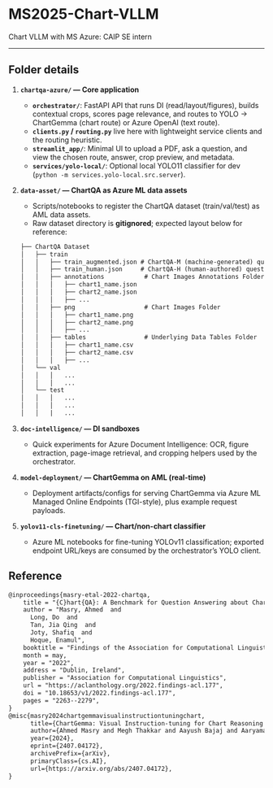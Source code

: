 # MS2025-Chart-VLLM
Chart VLLM with MS Azure: CAIP SE intern

---

## Folder details

1. **`chartqa-azure/` — Core application**

   * **`orchestrator/`**: FastAPI API that runs DI (read/layout/figures), builds contextual crops, scores page relevance, and routes to YOLO → ChartGemma (chart route) or Azure OpenAI (text route).
   * **`clients.py` / `routing.py`** live here with lightweight service clients and the routing heuristic.
   * **`streamlit_app/`**: Minimal UI to upload a PDF, ask a question, and view the chosen route, answer, crop preview, and metadata.
   * **`services/yolo-local/`**: Optional local YOLO11 classifier for dev (`python -m services.yolo-local.src.server`).

2. **`data-asset/` — ChartQA as Azure ML data assets**

   * Scripts/notebooks to register the ChartQA dataset (train/val/test) as AML data assets.
   * Raw dataset directory is **gitignored**; expected layout below for reference:

   ```markdown
   ├── ChartQA Dataset                   
   │   ├── train   
   │   │   ├── train_augmented.json # ChartQA-M (machine-generated) questions/answers. 
   │   │   ├── train_human.json     # ChartQA-H (human-authored) questions/answers. 
   │   │   ├── annotations           # Chart Images Annotations Folder
   │   │   │   ├── chart1_name.json
   │   │   │   ├── chart2_name.json
   │   │   │   ├── ...
   │   │   ├── png                   # Chart Images Folder
   │   │   │   ├── chart1_name.png
   │   │   │   ├── chart2_name.png
   │   │   │   ├── ...
   │   │   ├── tables                # Underlying Data Tables Folder
   │   │   │   ├── chart1_name.csv
   │   │   │   ├── chart2_name.csv
   │   │   │   ├── ...
   │   └── val  
   │   │   │   ...
   │   │   │   ...
   │   └── test  
   │   │   │   ...
   │   │   │   ...
   │   │   |   ...
   ```

3. **`doc-intelligence/` — DI sandboxes**

   * Quick experiments for Azure Document Intelligence: OCR, figure extraction, page-image retrieval, and cropping helpers used by the orchestrator.

4. **`model-deployment/` — ChartGemma on AML (real-time)**

   * Deployment artifacts/configs for serving ChartGemma via Azure ML Managed Online Endpoints (TGI-style), plus example request payloads.

5. **`yolov11-cls-finetuning/` — Chart/non-chart classifier**

   * Azure ML notebooks for fine-tuning YOLOv11 classification; exported endpoint URL/keys are consumed by the orchestrator’s YOLO client.

## Reference
```markdown
@inproceedings{masry-etal-2022-chartqa,
    title = "{C}hart{QA}: A Benchmark for Question Answering about Charts with Visual and Logical Reasoning",
    author = "Masry, Ahmed  and
      Long, Do  and
      Tan, Jia Qing  and
      Joty, Shafiq  and
      Hoque, Enamul",
    booktitle = "Findings of the Association for Computational Linguistics: ACL 2022",
    month = may,
    year = "2022",
    address = "Dublin, Ireland",
    publisher = "Association for Computational Linguistics",
    url = "https://aclanthology.org/2022.findings-acl.177",
    doi = "10.18653/v1/2022.findings-acl.177",
    pages = "2263--2279",
}
@misc{masry2024chartgemmavisualinstructiontuningchart,
      title={ChartGemma: Visual Instruction-tuning for Chart Reasoning in the Wild}, 
      author={Ahmed Masry and Megh Thakkar and Aayush Bajaj and Aaryaman Kartha and Enamul Hoque and Shafiq Joty},
      year={2024},
      eprint={2407.04172},
      archivePrefix={arXiv},
      primaryClass={cs.AI},
      url={https://arxiv.org/abs/2407.04172}, 
}
```